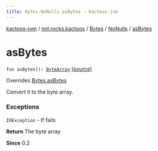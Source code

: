 ```yaml
---
title: Bytes.NoNulls.asBytes - kactoos-jvm
---
```


[kactoos-jvm](../../../index.html) / [nnl.rocks.kactoos](../../index.html) / [Bytes](../index.html) / [NoNulls](index.html) / [asBytes](./as-bytes.html)

# asBytes

`fun asBytes(): `[`ByteArray`](https://kotlinlang.org/api/latest/jvm/stdlib/kotlin/-byte-array/index.html) [(source)](https://github.com/neonailol/kactoos/blob/master/kactoos-jvm/src/main/kotlin/nnl/rocks/kactoos/Bytes.kt#L29)

Overrides [Bytes.asBytes](../as-bytes.html)

Convert it to the byte array.

### Exceptions

`IOException` - If fails

**Return**
The byte array

**Since**
0.2

